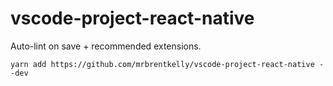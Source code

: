 # vscode-project-react-native

Auto-lint on save + recommended extensions.

```
yarn add https://github.com/mrbrentkelly/vscode-project-react-native --dev
```
